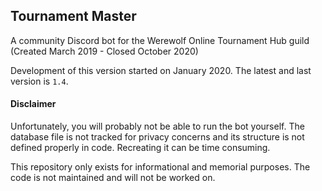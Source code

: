 ## Tournament Master
A community Discord bot for the Werewolf Online Tournament Hub guild (Created March 2019 - Closed October 2020)

Development of this version started on January 2020. The latest and last version is `1.4`.

#### Disclaimer
Unfortunately, you will probably not be able to run the bot yourself. The database file is not tracked for privacy concerns and its structure is not defined properly in code. Recreating it can be time consuming.

This repository only exists for informational and memorial purposes. The code is not maintained and will not be worked on.